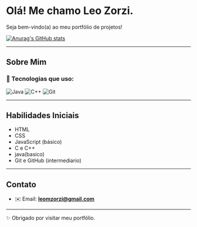 # Olá! Me chamo Leo Zorzi.

Seja bem-vindo(a) ao meu portfólio de projetos!

[![Anurag's GitHub stats](https://github-readme-stats.vercel.app/api?username=leozorzii)](https://github.com/leozorzii/github-readme-stats)

---

##  Sobre Mim

### 🚀 Tecnologias que uso:
![Java](https://img.shields.io/badge/Java-ED8B00?style=for-the-badge&logo=openjdk&logoColor=white)
![C++](https://img.shields.io/badge/C++-00599C?style=for-the-badge&logo=cplusplus&logoColor=white)
![Git](https://img.shields.io/badge/Git-F05032?style=for-the-badge&logo=git&logoColor=white)


---

##  Habilidades Iniciais

- HTML
- CSS
- JavaScript (básico)
- C e C++
- java(basico)
- Git e GitHub (intermediario)
---

## Contato
- ✉️ Email: **leomzorzi@gmail.com**
---

✨ Obrigado por visitar meu portfólio.
